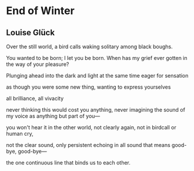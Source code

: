# End of Winter
## Louise Glück
Over the still world, a bird calls
waking solitary among black boughs.

You wanted to be born; I let you be born.
When has my grief ever gotten
in the way of your pleasure?

Plunging ahead
into the dark and light at the same time
eager for sensation

as though you were some new thing, wanting
to express yourselves

all brilliance, all vivacity

never thinking
this would cost you anything,
never imagining the sound of my voice
as anything but part of you—

you won't hear it in the other world,
not clearly again,
not in birdcall or human cry,

not the clear sound, only
persistent echoing
in all sound that means good-bye, good-bye—

the one continuous line
that binds us to each other.